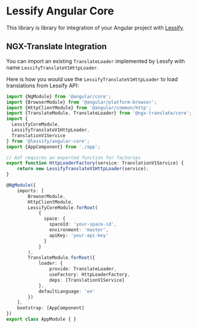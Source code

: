 # Lessify Angular Core

This library is library for integration of your Angular project with [Lessify](https://lessify.io/).

## NGX-Translate Integration

You can import an existing `TranslateLoader` implemented by Lessfy with name `LessifyTranslateV1HttpLoader`.

Here is how you would use the `LessifyTranslateV1HttpLoader` to load translations from Lessify API:

```ts
import {NgModule} from '@angular/core';
import {BrowserModule} from '@angular/platform-browser';
import {HttpClientModule} from '@angular/common/http';
import {TranslateModule, TranslateLoader} from '@ngx-translate/core';
import {
  LessifyCoreModule,
  LessifyTranslateV1HttpLoader,
  TranslationV1Service
} from '@lessify/angular-core';
import {AppComponent} from './app'; 

// AoT requires an exported function for factories
export function HttpLoaderFactory(service: TranslationV1Service) {
    return new LessifyTranslateV1HttpLoader(service);
}

@NgModule({
    imports: [
        BrowserModule,
        HttpClientModule,
        LessifyCoreModule.forRoot(
            {
              space: {
                spaceId: 'your-space-id',
                environment: 'master',
                apiKey: 'your-api-key'
              }
            }
        ),
        TranslateModule.forRoot({
            loader: {
                provide: TranslateLoader,
                useFactory: HttpLoaderFactory,
                deps: [TranslationV1Service]
            },
            defaultLanguage: 'en'
        })
    ],
    bootstrap: [AppComponent]
})
export class AppModule { }
```

